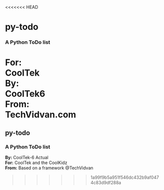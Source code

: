 <<<<<<< HEAD
# py-todo
### A Python ToDo list
**For:**<br>CoolTek<br>
**By:**<br>CoolTek6<br>
**From:**<br>TechVidvan.com<br>
=======
## **py-todo**
### A Python ToDo list<br>
**By:** CoolTek-6 Actual<br>
**For:** CoolTek and the CoolKidz<br>
**From:** Based on a framework @TechVidvan<br>
>>>>>>> 1a99f9b5a951f546dc432b9af0474c83d9df288a
